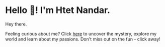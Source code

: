 # Hello 👋! I'm Htet Nandar.

Hey there. 

Feeling curious about me? Click [here](https://hndar.github.io/hndar/) to uncover the mystery, explore my world and learn about my passions. Don't miss out on the fun - click away!
